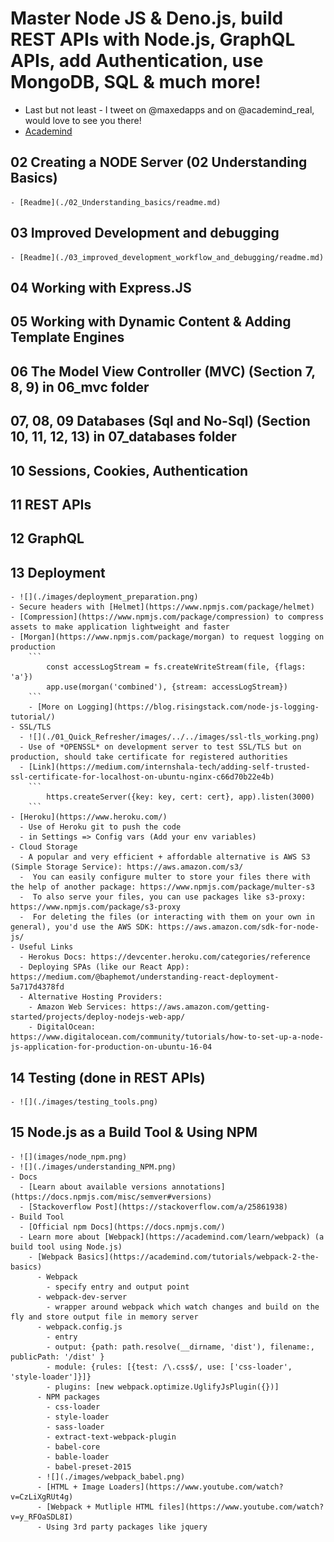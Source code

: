 # Master Node JS & Deno.js, build REST APIs with Node.js, GraphQL APIs, add Authentication, use MongoDB, SQL & much more!

- Last but not least - I tweet on @maxedapps and on @academind_real, would love to see you there!
- [Academind](https://academind.com/)

## 02 Creating a NODE Server (02 Understanding Basics)

    - [Readme](./02_Understanding_basics/readme.md)

## 03 Improved Development and debugging

    - [Readme](./03_improved_development_workflow_and_debugging/readme.md)

## 04 Working with Express.JS

## 05 Working with Dynamic Content & Adding Template Engines

## 06 The Model View Controller (MVC) (Section 7, 8, 9) in **06_mvc** folder

## 07, 08, 09 Databases (Sql and No-Sql) (Section 10, 11, 12, 13) in **07_databases** folder

## 10 Sessions, Cookies, Authentication

## 11 REST APIs

## 12 GraphQL

## 13 Deployment

    - ![](./images/deployment_preparation.png)
    - Secure headers with [Helmet](https://www.npmjs.com/package/helmet)
    - [Compression](https://www.npmjs.com/package/compression) to compress assets to make application lightweight and faster
    - [Morgan](https://www.npmjs.com/package/morgan) to request logging on production
        ```
            const accessLogStream = fs.createWriteStream(file, {flags: 'a'})
            app.use(morgan('combined'), {stream: accessLogStream})
        ```
        - [More on Logging](https://blog.risingstack.com/node-js-logging-tutorial/)
    - SSL/TLS
      - ![](./01_Quick_Refresher/images/../../images/ssl-tls_working.png)
      - Use of *OPENSSL* on development server to test SSL/TLS but on production, should take certificate for registered authorities
      - [Link](https://medium.com/internshala-tech/adding-self-trusted-ssl-certificate-for-localhost-on-ubuntu-nginx-c66d70b22e4b)
        ```
            https.createServer({key: key, cert: cert}, app).listen(3000)
        ```
    - [Heroku](https://www.heroku.com/)
      - Use of Heroku git to push the code
      - in Settings => Config vars (Add your env variables)
    - Cloud Storage
      - A popular and very efficient + affordable alternative is AWS S3 (Simple Storage Service): https://aws.amazon.com/s3/
      -  You can easily configure multer to store your files there with the help of another package: https://www.npmjs.com/package/multer-s3
      -  To also serve your files, you can use packages like s3-proxy: https://www.npmjs.com/package/s3-proxy
      -  For deleting the files (or interacting with them on your own in general), you'd use the AWS SDK: https://aws.amazon.com/sdk-for-node-js/
    - Useful Links
      - Herokus Docs: https://devcenter.heroku.com/categories/reference
      - Deploying SPAs (like our React App): https://medium.com/@baphemot/understanding-react-deployment-5a717d4378fd
      - Alternative Hosting Providers:
        - Amazon Web Services: https://aws.amazon.com/getting-started/projects/deploy-nodejs-web-app/
        - DigitalOcean: https://www.digitalocean.com/community/tutorials/how-to-set-up-a-node-js-application-for-production-on-ubuntu-16-04

## 14 Testing (done in REST APIs)

    - ![](./images/testing_tools.png)

## 15 Node.js as a Build Tool & Using NPM

    - ![](images/node_npm.png)
    - ![](./images/understanding_NPM.png)
    - Docs
      - [Learn about available versions annotations](https://docs.npmjs.com/misc/semver#versions)
      - [Stackoverflow Post](https://stackoverflow.com/a/25861938)
    - Build Tool
      - [Official npm Docs](https://docs.npmjs.com/)
      - Learn more about [Webpack](https://academind.com/learn/webpack) (a build tool using Node.js)
        - [Webpack Basics](https://academind.com/tutorials/webpack-2-the-basics)
          - Webpack
            - specify entry and output point
          - webpack-dev-server
            - wrapper around webpack which watch changes and build on the fly and store output file in memory server
          - webpack.config.js
            - entry
            - output: {path: path.resolve(__dirname, 'dist'), filename:, publicPath: '/dist' }
            - module: {rules: [{test: /\.css$/, use: ['css-loader', 'style-loader']}]}
            - plugins: [new webpack.optimize.UglifyJsPlugin({})]
          - NPM packages
            - css-loader
            - style-loader
            - sass-loader
            - extract-text-webpack-plugin
            - babel-core
            - bable-loader
            - babel-preset-2015
          - ![](./images/webpack_babel.png)
          - [HTML + Image Loaders](https://www.youtube.com/watch?v=CzLiXgRUt4g)
          - [Webpack + Mutliple HTML files](https://www.youtube.com/watch?v=y_RFOaSDL8I)
          - Using 3rd party packages like jquery
